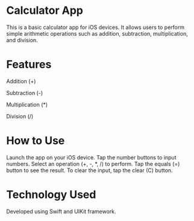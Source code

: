 
# Calculator App

This is a basic calculator app for iOS devices. It allows users to perform simple arithmetic operations such as addition, subtraction, multiplication, and division.

# Features
Addition (+)

Subtraction (-)

Multiplication (*)

Division (/)

# How to Use
Launch the app on your iOS device.
Tap the number buttons to input numbers.
Select an operation (+, -, *, /) to perform.
Tap the equals (=) button to see the result.
To clear the input, tap the clear (C) button.

# Technology Used
Developed using Swift and UIKit framework.
